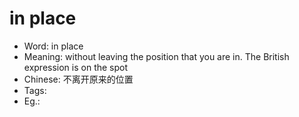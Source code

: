 # in place

- Word: in place
- Meaning: without leaving the position that you are in. The British expression is on the spot
- Chinese: 不离开原来的位置
- Tags: 
- Eg.: 
